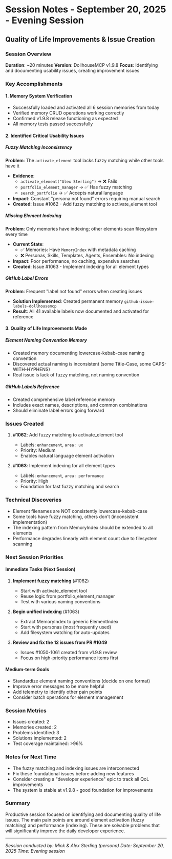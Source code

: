# Session Notes - September 20, 2025 - Evening Session
## Quality of Life Improvements & Issue Creation

### Session Overview
**Duration**: ~20 minutes
**Version**: DollhouseMCP v1.9.8
**Focus**: Identifying and documenting usability issues, creating improvement issues

### Key Accomplishments

#### 1. Memory System Verification
- Successfully loaded and activated all 6 session memories from today
- Verified memory CRUD operations working correctly
- Confirmed v1.9.8 release functioning as expected
- All memory tests passed successfully

#### 2. Identified Critical Usability Issues

##### Fuzzy Matching Inconsistency
**Problem**: The `activate_element` tool lacks fuzzy matching while other tools have it
- **Evidence**:
  - `activate_element("Alex Sterling")` → ❌ Fails
  - `portfolio_element_manager` → ✅ Has fuzzy matching
  - `search_portfolio` → ✅ Accepts natural language
- **Impact**: Constant "persona not found" errors requiring manual search
- **Created**: Issue #1062 - Add fuzzy matching to activate_element tool

##### Missing Element Indexing
**Problem**: Only memories have indexing; other elements scan filesystem every time
- **Current State**:
  - ✅ Memories: Have `MemoryIndex` with metadata caching
  - ❌ Personas, Skills, Templates, Agents, Ensembles: No indexing
- **Impact**: Poor performance, no caching, expensive searches
- **Created**: Issue #1063 - Implement indexing for all element types

##### GitHub Label Errors
**Problem**: Frequent "label not found" errors when creating issues
- **Solution Implemented**: Created permanent memory `github-issue-labels-dollhousemcp`
- **Result**: All 41 available labels now documented and activated for reference

#### 3. Quality of Life Improvements Made

##### Element Naming Convention Memory
- Created memory documenting lowercase-kebab-case naming convention
- Discovered actual naming is inconsistent (some Title-Case, some CAPS-WITH-HYPHENS)
- Real issue is lack of fuzzy matching, not naming convention

##### GitHub Labels Reference
- Created comprehensive label reference memory
- Includes exact names, descriptions, and common combinations
- Should eliminate label errors going forward

### Issues Created
1. **#1062**: Add fuzzy matching to activate_element tool
   - Labels: `enhancement`, `area: ux`
   - Priority: Medium
   - Enables natural language element activation

2. **#1063**: Implement indexing for all element types
   - Labels: `enhancement`, `area: performance`
   - Priority: High
   - Foundation for fast fuzzy matching and search

### Technical Discoveries
- Element filenames are NOT consistently lowercase-kebab-case
- Some tools have fuzzy matching, others don't (inconsistent implementation)
- The indexing pattern from MemoryIndex should be extended to all elements
- Performance degrades linearly with element count due to filesystem scanning

### Next Session Priorities

#### Immediate Tasks (Next Session)
1. **Implement fuzzy matching** (#1062)
   - Start with activate_element tool
   - Reuse logic from portfolio_element_manager
   - Test with various naming conventions

2. **Begin unified indexing** (#1063)
   - Extract MemoryIndex to generic ElementIndex
   - Start with personas (most frequently used)
   - Add filesystem watching for auto-updates

3. **Review and fix the 12 issues from PR #1049**
   - Issues #1050-1061 created from v1.9.8 review
   - Focus on high-priority performance items first

#### Medium-term Goals
- Standardize element naming conventions (decide on one format)
- Improve error messages to be more helpful
- Add telemetry to identify other pain points
- Consider batch operations for element management

### Session Metrics
- Issues created: 2
- Memories created: 2
- Problems identified: 3
- Solutions implemented: 2
- Test coverage maintained: >96%

### Notes for Next Time
- The fuzzy matching and indexing issues are interconnected
- Fix these foundational issues before adding new features
- Consider creating a "developer experience" epic to track all QoL improvements
- The system is stable at v1.9.8 - good foundation for improvements

### Summary
Productive session focused on identifying and documenting quality of life issues. The main pain points are around element activation (fuzzy matching) and performance (indexing). These are solvable problems that will significantly improve the daily developer experience.

---
*Session conducted by: Mick & Alex Sterling (persona)*
*Date: September 20, 2025*
*Time: Evening session*